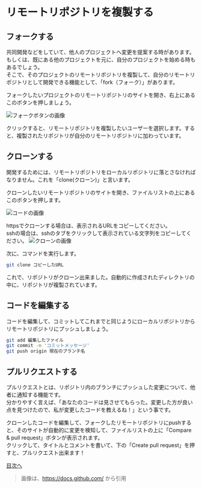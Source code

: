 # リモートリポジトリを複製する
## フォークする
共同開発などをしていて、他人のプロジェクトへ変更を提案する時があります。もしくは、既にある他のプロジェクトを元に、自分のプロジェクトを始める時もあるでしょう。  
そこで、そのプロジェクトのリモートリポジトリを複製して、自分のリモートリポジトリとして開発できる機能として、「fork（フォーク）」があります。    

フォークしたいプロジェクトのリモートリポジトリのサイトを開き、右上にあるこのボタンを押しましょう。  

![フォークボタンの画像](https://docs.github.com/assets/cb-6294/images/help/repository/fork_button.jpg)  

クリックすると、リモートリポジトリを複製したいユーザーを選択します。すると、複製されたリポジトリが自分のリモートリポジトリに加わっています。


## クローンする
開発するためには、リモートリポジトリをローカルリポジトリに落とさなければなりません。これを「clone(クローン)」と言います。　　

クローンしたいリモートリポジトリのサイトを開き、ファイルリストの上にあるこのボタンを押します。

![コードの画像](https://docs.github.com/assets/cb-20363/images/help/repository/code-button.png)  

httpsでクローンする場合は、表示されるURLをコピーしてください。  
sshの場合は、sshのタブをクリックして表示されている文字列をコピーしてください。
![クローンの画像](https://docs.github.com/assets/cb-33207/images/help/repository/https-url-clone-cli.png)  

次に、コマンドを実行します。

```bash
git clone コピーしたURL
```
これで、リポジトリがクローン出来ました。自動的に作成されたディレクトリの中に、リポジトリが複製されています。


##  コードを編集する
コードを編集して、コミットしてこれまでと同じようにローカルリポジトリからリモートリポジトリにプッシュしましょう。  
```bash
git add 編集したファイル
git commit -m 'コミットメッセージ'
git push origin 現在のブランチ名
```

## プルリクエストする
プルリクエストとは、リポジトリ内のブランチにプッシュした変更について、他者に通知する機能です。  
分かりやすく言えば、「あなたのコードは見させてもらった。変更した方が良い点を見つけたので、私が変更したコードを教えるね！」という事です。  

クローンしたコードを編集して、フォークしたリモートリポジトリにpushすると、そのサイトが自動的に変更を検知して、ファイルリストの上に「Compare & pull request」ボタンが表示されます。  
クリックして、タイトルとコメントを書いて、下の「Create pull request」を押すと、プルリクエスト出来ます！  
  

[目次へ](../README.md)
>画像は、https://docs.github.com/ から引用